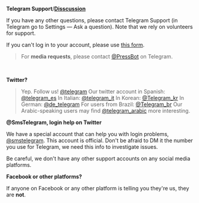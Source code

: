 **Telegram Support**/[**Disscussion**](https://github.com/TelegramOfficial/Discussions/discussions) 

If you have any other questions, please contact Telegram Support (in Telegram go to Settings — Ask a question). Note that we rely on volunteers for support.

If you can't log in to your account, please use [this form](https://telegram.org/support).

> For **media requests**, please contact [@PressBot](https://t.me/pressbot) on Telegram.
<br>

**Twitter?**
> Yep. Follow us! [@telegram](https://twitter.com/telegram)
Our twitter account in Spanish: [@telegram_es](https://twitter.com/telegram_es)
In Italian: [@telegram_it](https://twitter.com/telegram_it)
In Korean: [@Telegram_kr](https://twitter.com/telegram_kr)
In German: [@de_telegram](https://twitter.com/de_telegram)
For users from Brazil: [@Telegram_br](https://twitter.com/telegram_br)
Our Arabic-speaking users may find [@telegram_arabic](https://twitter.com/telegram_arabic) more interesting.

**@SmsTelegram, login help on Twitter**

We have a special account that can help you with login problems, [@smstelegram](). This account is official. Don't be afraid to DM it the number you use for Telegram, we need this info to investigate issues.

Be careful, we don't have any other support accounts on any social media platforms.

**Facebook or other platforms?**

If anyone on Facebook or any other platform is telling you they're us, they are **not**.

